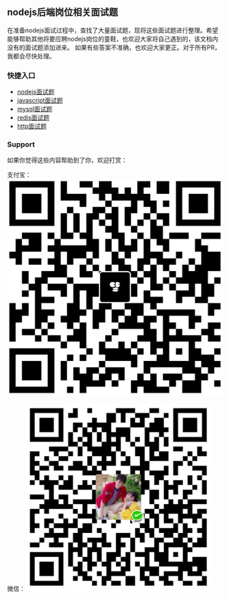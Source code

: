 ## nodejs后端岗位相关面试题

在准备nodejs面试过程中，查找了大量面试题，现将这些面试题进行整理。希望能够帮助其他将要应聘nodejs岗位的童鞋，也欢迎大家将自己遇到的，该文档内没有的面试题添加进来。 如果有些答案不准确，也欢迎大家更正。对于所有PR，我都会尽快处理。

### 快捷入口

* [nodejs面试题](nodejs.md)
* [javascript面试题](javascript.md)
* [mysql面试题](mysql.md)
* [redis面试题](redis.md)
* [http面试题](http.md)

### Support

如果你觉得这些内容帮助到了你，欢迎打赏：

支付宝：![](./images/alipay.png)

微信：![](./images/wechatpay.png)
